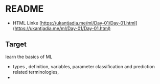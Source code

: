 # README

- HTML Linke [https://ukantjadia.me/ml/Day-01/Day-01.html](https://ukantjadia.me/ml/Day-01/Day-01.html)

## Target

learn the basics of ML

- types , definition, variables, parameter classification and prediction related terminologies,
-
